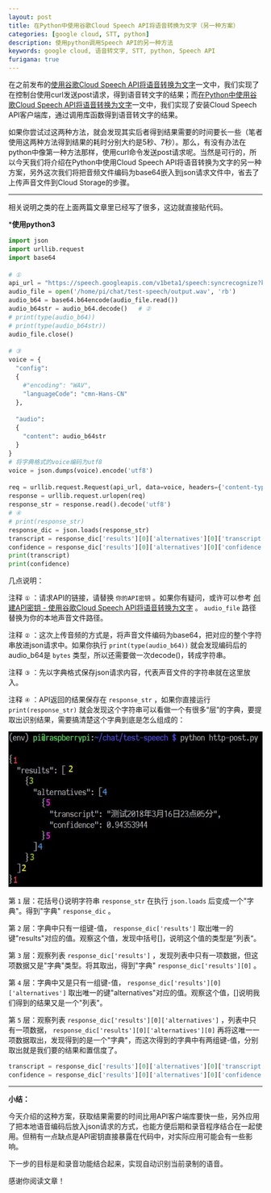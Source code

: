 ```yaml
---
layout: post
title: 在Python中使用谷歌Cloud Speech API将语音转换为文字（另一种方案）
categories: [google cloud, STT, python]
description: 使用python调用Speech API的另一种方法
keywords: google cloud, 语音转文字, STT, python, Speech API
furigana: true
---
```

在之前发布的[使用谷歌Cloud Speech API将语音转换为文字](https://0qinghao.github.io/inforest/2018/03/08/google-cloud-speech-api-voice2text/)一文中，我们实现了在控制台使用curl发送post请求，得到语音转文字的结果；而[在Python中使用谷歌Cloud Speech API将语音转换为文字](https://0qinghao.github.io/inforest/2018/03/08/google-cloud-speech-api-voice2text-python/)一文中，我们实现了安装Cloud Speech API客户端库，通过调用库函数得到语音转文字的结果。

如果你尝试过这两种方法，就会发现其实后者得到结果需要的时间要长一些（笔者使用这两种方法得到结果的耗时分别大约是5秒、7秒）。那么，有没有办法在python中像第一种方法那样，使用curl命令发送post请求呢。当然是可行的，所以今天我们将介绍在Python中使用Cloud Speech API将语音转换为文字的另一种方案，另外这次我们将把音频文件编码为base64嵌入到json请求文件中，省去了上传声音文件到Cloud Storage的步骤。

------

相关说明之类的在上面两篇文章里已经写了很多，这边就直接贴代码。

***使用python3**

``` python
import json
import urllib.request
import base64

# ①
api_url = "https://speech.googleapis.com/v1beta1/speech:syncrecognize?key=你的API密钥"
audio_file = open('/home/pi/chat/test-speech/output.wav', 'rb')
audio_b64 = base64.b64encode(audio_file.read())
audio_b64str = audio_b64.decode()	# ②
# print(type(audio_b64))
# print(type(audio_b64str))
audio_file.close()

# ③
voice = {
  "config":
  {
    #"encoding": "WAV",
    "languageCode": "cmn-Hans-CN"
  },

  "audio":
  {
    "content": audio_b64str
  }
}
# 将字典格式的voice编码为utf8
voice = json.dumps(voice).encode('utf8')

req = urllib.request.Request(api_url, data=voice, headers={'content-type': 'application/json'})
response = urllib.request.urlopen(req)
response_str = response.read().decode('utf8')
# ④
# print(response_str)
response_dic = json.loads(response_str)
transcript = response_dic['results'][0]['alternatives'][0]['transcript']
confidence = response_dic['results'][0]['alternatives'][0]['confidence']
print(transcript)
print(confidence)
```

几点说明：

注释 `①` ：请求API的链接，请替换 `你的API密钥` 。如果你有疑问，或许可以参考 [创建API密钥 - 使用谷歌Cloud Speech API将语音转换为文字](https://0qinghao.github.io/inforest/2018/03/08/google-cloud-speech-api-voice2text/#%E5%88%9B%E5%BB%BAapi%E5%AF%86%E9%92%A5) 。
`audio_file` 路径替换为你的本地声音文件路径。

注释 `②` ：这次上传音频的方式是，将声音文件编码为base64，把对应的整个字符串放进json请求中。如果你执行 `print(type(audio_b64))` 就会发现编码后的audio_b64是 `bytes` 类型，所以还需要做一次decode()，转成字符串。

注释 `③` ：先以字典格式保存json请求内容，代表声音文件的字符串就在这里放入。

注释 `④` ：API返回的结果保存在 `response_str` ，如果你直接运行 `print(response_str)` 就会发现这个字符串可以看做一个有很多“层”的字典，要提取出识别结果，需要搞清楚这个字典到底是怎么组成的：

![](/assets/images/2020-07-06-19-44-07.png)

第 `1` 层：花括号{}说明字符串 `response_str` 在执行 `json.loads` 后变成一个"字典"。得到"字典" `response_dic` 。

第 `2` 层：字典中只有一组键-值， `response_dic['results']` 取出唯一的键"results"对应的值。观察这个值，发现中括号[]，说明这个值的类型是”列表“。

第 `3` 层：观察列表 `response_dic['results']` ，发现列表中只有一项数据，但这项数据又是"字典"类型。将其取出，得到"字典" `response_dic['results'][0]` 。

第 `4` 层：字典中又是只有一组键-值， `response_dic['results'][0]['alternatives']` 取出唯一的键"alternatives"对应的值。观察这个值，[]说明我们得到的结果又是一个"列表"。

第 `5` 层：观察列表 `response_dic['results'][0]['alternatives']` ，列表中只有一项数据， `response_dic['results'][0]['alternatives'][0]` 再将这唯一一项数据取出，发现得到的是一个"字典"，而这次得到的字典中有两组键-值，分别取出就是我们要的结果和置信度了。

``` python
transcript = response_dic['results'][0]['alternatives'][0]['transcript']
confidence = response_dic['results'][0]['alternatives'][0]['confidence']
```

------

**小结：**

今天介绍的这种方案，获取结果需要的时间比用API客户端库要快一些，另外应用了把本地语音编码后放入json请求的方式，也能方便后期和录音程序结合在一起使用。但稍有一点缺点是API密钥直接暴露在代码中，对实际应用可能会有一些影响。

下一步的目标是和录音功能结合起来，实现自动识别当前录制的语音。

感谢你阅读文章！
